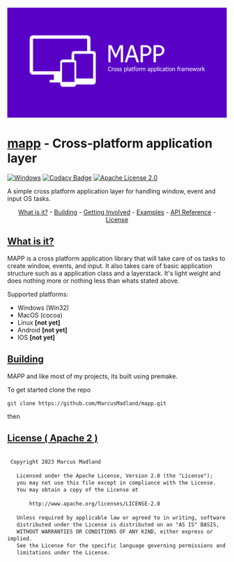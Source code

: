 <p align="center">
  <img src="docs/images/logo.png" alt="Logo"/>
</p>

[mapp](https://github.com/MarcusMadland/mapp) - Cross-platform application layer
============================================================================

[![Windows](https://github.com/MarcusMadland/bgfx-starter/actions/workflows/msbuild.yml/badge.svg)](https://github.com/MarcusMadland/core-renderer/actions/workflows/msbuild.yml)
[![Codacy Badge](https://app.codacy.com/project/badge/Grade/6560928843d0431f8f34553ae82fa68d)](https://app.codacy.com/gh/MarcusMadland/mapp/dashboard?utm_source=gh&utm_medium=referral&utm_content=&utm_campaign=Badge_grade)
[![Apache License 2.0](https://img.shields.io/badge/License-Apache_2.0-blue.svg)](https://github.com/MarcusMadland/core-renderer/blob/main/LICENSE)

A simple cross platform application layer for handling window, event and input OS tasks.

<p align="center">
    <a href="#what-is-it">What is it?</a> -
     <a href="#building">Building</a> -
    <a href="https://github.com/MarcusMadland/mapp">Getting Involved</a> -
    <a href="https://github.com/MarcusMadland/mapp">Examples</a> -
    <a href="https://github.com/MarcusMadland/mapp">API Reference</a> -
    <a href="https://github.com/MarcusMadland/mapp/blob/main/LICENSE">License</a>
</p>

[What is it?](https://github.com/MarcusMadland/mapp)
-------------------------------------------------------------

MAPP is a cross platform application library that will take care of os tasks to create window, events, and input. It also takes care of basic application structure such as a application class and a layerstack. It's light weight and does nothing more or nothing less than whats stated above.

Supported platforms:

 * Windows (Win32)
 * MacOS (cocoa)
 * Linux **[not yet]**
 * Android **[not yet]**
 * IOS **[not yet]**
 
 [Building](https://github.com/MarcusMadland/mapp)
-------------------------------------------------------------
MAPP and like most of my projects, its built using premake.

To get started clone the repo
```
git clone https://github.com/MarcusMadland/mapp.git
```

then 

[License ( Apache 2 )](LICENSE)
-----------------------------------------------------------------------
```

 Copyright 2023 Marcus Madland

   Licensed under the Apache License, Version 2.0 (the "License");
   you may not use this file except in compliance with the License.
   You may obtain a copy of the License at

       http://www.apache.org/licenses/LICENSE-2.0

   Unless required by applicable law or agreed to in writing, software
   distributed under the License is distributed on an "AS IS" BASIS,
   WITHOUT WARRANTIES OR CONDITIONS OF ANY KIND, either express or implied.
   See the License for the specific language governing permissions and
   limitations under the License.
```
